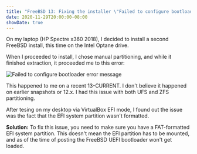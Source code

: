 ```yaml
---
title: "FreeBSD 13: Fixing the installer \"Failed to configure bootloader\" error with Manual Partitioning and UEFI"
date: 2020-11-29T20:00:00-08:00
showDate: true
---
```


On my laptop (HP Spectre x360 2018), I decided to install a second FreeBSD
install, this time on the Intel Optane drive.

When I proceeded to install, I chose manual partitioning, and while it finished
extraction, it proceeded me to this error:

![Failed to configure bootloader error message](/images/fbsd-bl.png)

This happened to me on a recent 13-CURRENT. I don't believe it happened on
earlier snapshots or 12.x. I had this issue with both UFS and ZFS partitioning.

After tesing on my desktop via VirtualBox EFI mode, I found out the issue was
the fact that the EFI system partition wasn't formatted.

**Solution:** To fix this issue, you need to make sure you have a FAT-formatted
EFI system partition. This doesn't mean the EFI partition has to be mounted,
and as of the time of posting the FreeBSD UEFI bootloader won't get loaded.


